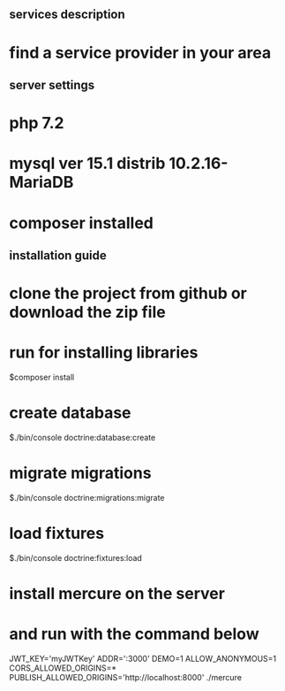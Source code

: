 ## services description
# find a service provider in your area

## server settings 
# php 7.2
# mysql ver 15.1  distrib 10.2.16-MariaDB
# composer installed

## installation guide
# clone the project from github or download the zip file
# run for installing libraries 
$composer install
# create database
$./bin/console doctrine:database:create
# migrate migrations
$./bin/console doctrine:migrations:migrate
# load fixtures
$./bin/console doctrine:fixtures:load

# install mercure on the server
# and run with the command below
JWT_KEY='myJWTKey' ADDR=':3000' DEMO=1 ALLOW_ANONYMOUS=1 CORS_ALLOWED_ORIGINS=* PUBLISH_ALLOWED_ORIGINS='http://localhost:8000' ./mercure
